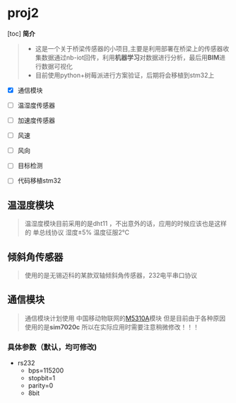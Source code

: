 # proj2


[toc]
**简介**
> - 这是一个关于桥梁传感器的小项目,主要是利用部署在桥梁上的传感器收集数据通过nb-iot回传，利用**机器学习**对数据进行分析，最后用**BIM**进行数据可视化
> - 目前使用python+树莓派进行方案验证，后期将会移植到stm32上

* [x] 通信模块
* [ ] 温湿度传感器
* [ ] 加速度传感器
* [ ] 风速
* [ ] 风向
* [ ] 目标检测
* [ ] 代码移植stm32 


## 温湿度模块 
> 温湿度模块目前采用的是dht11 ，不出意外的话，应用的时候应该也是这样的 
> 单总线协议 湿度±5% 温度征服2℃


## 倾斜角传感器
> 使用的是无锡迈科的某款双轴倾斜角传感器，232电平串口协议

## 通信模块
> 通信模块计划使用 中国移动物联网的[M5310A]([M5310A](https://detail.tmall.com/item.htm?spm=a1z10.5-b-s.w4011-21291194939.43.673a5c01O8vBtb&id=585950936611&rn=2d22e1d838629b4b7dd27fe004efb83e&abbucket=18))模块
> 但是目前由于各种原因使用的是**sim7020c** 所以在实际应用时需要注意稍微修改！！！

### 具体参数（默认，均可修改)
- rs232
  -  bps=115200 
  -  stopbit=1 
  -  parity=0 
  -  8bit
